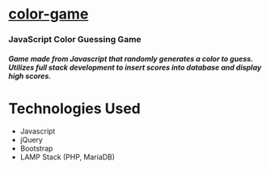 # [color-game](https://tshedrick.com/color-game/colorgame.html)
### JavaScript Color Guessing Game
##### Game made from Javascript that randomly generates a color to guess. Utilizes full stack development to insert scores into database and display high scores.

# Technologies Used
- Javascript
- jQuery
- Bootstrap
- LAMP Stack (PHP, MariaDB)